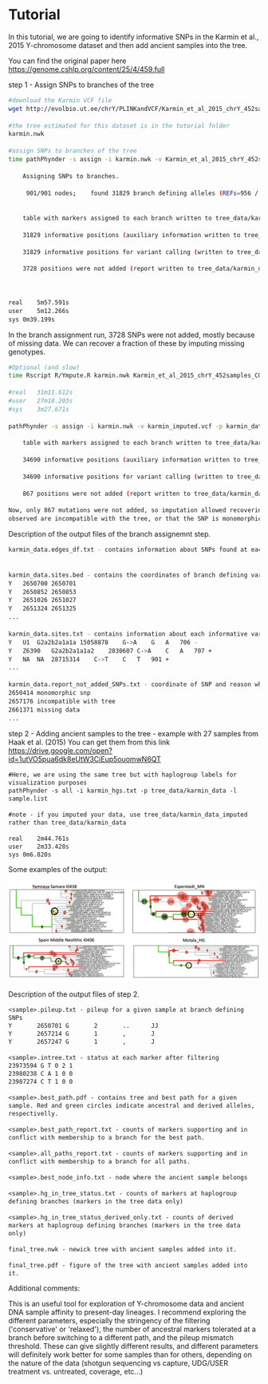 # Tutorial

In this tutorial, we are going to identify informative SNPs in the Karmin et al., 2015 Y-chromosome dataset and then add ancient samples into the tree.

You can find the original paper here
https://genome.cshlp.org/content/25/4/459.full


step 1 - Assign SNPs to branches of the tree

```bash
#download the Karmin VCF file
wget http://evolbio.ut.ee/chrY/PLINKandVCF/Karmin_et_al_2015_chrY_452samples_CGonly_filtered1_noAustralians.vcf

#the tree estimated for this dataset is in the tutorial folder
karmin.nwk

#assign SNPs to branches of the tree
time pathPhynder -s assign -i karmin.nwk -v Karmin_et_al_2015_chrY_452samples_CGonly_filtered1_noAustralians.vcf -p karmin_data

	Assigning SNPs to branches.

	 901/901 nodes;    found 31829 branch defining alleles (REFs=956 / ALTs=30873)


	table with markers assigned to each branch written to tree_data/karmin_data.edge_df.txt)

	31829 informative positions (auxiliary information written to tree_data/karmin_data.sites.txt)

	31829 informative positions for variant calling (written to tree_data/karmin_data.sites.bed)

	3728 positions were not added (report written to tree_data/karmin_data.report_not_added_SNPs.txt)



real	5m57.591s
user	5m12.266s
sys	0m39.199s
```

In the branch assignment run, 3728 SNPs were not added, mostly because of missing data.
We can recover a fraction of these by imputing missing genotypes.

```bash
#Optional (and slow)
time Rscript R/Ympute.R karmin.nwk Karmin_et_al_2015_chrY_452samples_CGonly_filtered1_noAustralians.vcf karmin_imputed.vcf

#real	31m11.612s
#user	27m18.203s
#sys	3m27.671s

pathPhynder -s assign -i karmin.nwk -v karmin_imputed.vcf -p karmin_data_imputed

	table with markers assigned to each branch written to tree_data/karmin_data_imputed.edge_df.txt)

	34690 informative positions (auxiliary information written to tree_data/karmin_data_imputed.sites.txt)

	34690 informative positions for variant calling (written to tree_data/karmin_data_imputed.sites.bed)

	867 positions were not added (report written to tree_data/karmin_data_imputed.report_not_added_SNPs.txt)

Now, only 867 mutations were not added, so imputation allowed recovering around 3000 SNPs. This may be because of missing data which cannot be imputed, or that the SNP patterns 
observed are incompatible with the tree, or that the SNP is monomorphic.

```


Description of the output files of the branch assignemnt step.

```bash
karmin_data.edges_df.txt - contains information about SNPs found at each branch.


karmin_data.sites.bed - contains the coordinates of branch defining varaints which will be called in the ancient samples
Y	2650700	2650701
Y	2650852	2650853
Y	2651026	2651027
Y	2651324	2651325
...

karmin_data.sites.txt - contains information about each informative variant, including if they define any known haplogroup and whether the derived allele is ALT (+) of REF (-). It also states to which branch they have been assigned to (706, 707, 901, etc).
Y	U1	G2a2b2a1a1a	15058878	G->A	G	A	706	-
Y	Z6390	G2a2b2a1a1a2	2830607	C->A	C	A	707	+
Y	NA	NA	28715314	C->T	C	T	901	+
...

karmin_data.report_not_added_SNPs.txt - coordinate of SNP and reason why it was not added
2650414	monomorphic snp
2657176	incompatible with tree
2661371	missing data
...
```

step 2 - Adding ancient samples to the tree - example with 27 samples from Haak et al. (2015)
You can get them from this link
https://drive.google.com/open?id=1utVO5pua6dk8eUtW3CiEup5ouomwN6QT

```
#Here, we are using the same tree but with haplogroup labels for visualization purposes
pathPhynder -s all -i karmin_hgs.txt -p tree_data/karmin_data -l sample.list

#note - if you imputed your data, use tree_data/karmin_data_imputed rather than tree_data/karmin_data

real	2m44.761s
user	2m33.428s
sys	0m6.820s
```

Some examples of the output:

![alt text](tutorial_results.png)



Description of the  output files of step 2.

```
<sample>.pileup.txt - pileup for a given sample at branch defining SNPs
Y       2650701 G       2       ..      JJ
Y       2657214 G       1       ,       J
Y       2657247 G       1       ,       J

<sample>.intree.txt - status at each marker after filtering
23973594 G T 0 2 1
23980238 C A 1 0 0
23987274 C T 1 0 0

<sample>.best_path.pdf - contains tree and best path for a given sample. Red and green circles indicate ancestral and derived alleles, respectivelly.

<sample>.best_path_report.txt - counts of markers supporting and in conflict with membership to a branch for the best path.

<sample>.all_paths_report.txt - counts of markers supporting and in conflict with membership to a branch for all paths.

<sample>.best_node_info.txt - node where the ancient sample belongs

<sample>.hg_in_tree_status.txt - counts of markers at haplogroup defining branches (markers in the tree data only)

<sample>.hg_in_tree_status_derived_only.txt - counts of derived markers at haplogroup defining branches (markers in the tree data only)

final_tree.nwk - newick tree with ancient samples added into it.

final_tree.pdf - figure of the tree with ancient samples added into it.

```


Additional comments:

This is an useful tool for exploration of Y-chromosome data and ancient DNA sample affinity to present-day lineages.
I recommend exploring the different parameters, especially the stringency of the filtering ('conservative' or 'relaxed'),
the number of ancestral markers tolerated at a branch before switching to a different path, and the pileup mismatch threshold.
These can give slightly different results, and different parameters will definitely work better for some samples than for others,
depending on the nature of the data (shotgun sequencing vs capture, UDG/USER treatment vs. untreated, coverage, etc...) 

